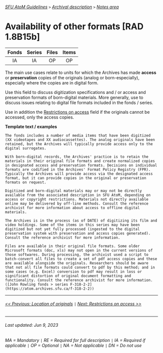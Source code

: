 ###### [SFU AtoM Guidelines](../README.md) `>` [Archival description](overview.md) `>` [Notes area](overview.md#notes-area)

# Availability of other formats [RAD 1.8B15b]
| Fonds 	| Series 	| Files 	| Items 	|
|:-----:	|:------:	|:-----:	|:-----:	|
|   IA    |   IA    |   OP  	|   OP  	|

The main use cases relate to units for which the Archives has made **access** or **preservation** copies of the originals (analog or born-especially), especially where the copies are in digital form.

Use this field to discuss digitization specifications and / or access and preservation formats of born-digital materials. More generally, use to discuss issues relating to digital file formats included in the fonds / series.

Use in addition the [Restrictions on access](restrictions-on-access.md) field if the originals cannot be accessed, only the access copies.

**Template text / examples**

`The fonds includes a number of media items that have been digitized (XX videotapes and XX audiocassettes). The analog originals have been retained, but the Archives will typically provide access only to the digital surrogates.`

`With born-digital records, the Archives' practice is to retain the materials in their original file formats and create normalized copies in designated access and preservation formats. Decisions on individual formats are codified in the Archives' Format Policy Registry (FPR). Typically the Archives will provide access via the designated access format, but it can provide copies in the original or preservation formats on request.`

`Digitized and born-digital materials may or may not be directly available from the associated description in SFU AtoM, depending on access or copyright restrictions. Materials not directly available online may be delivered by off-line methods. Consult the reference archivist for more information about access to offline digital materials.`

`The Archives is in the process (as of DATE) of digitizing its film and video holdings. Some of the items in this series may have been digitized but not yet fully processed (ingested to the digital preservation system with preservation and access copies generated). Consult the reference archivist for more information.`

`Files are available in their original file formats. Some older Microsoft formats (doc, xls) may not open in the current versions of those softwares. During processing, the archivist used a script to batch-convert all files to create a set of pdf access copies and these are available alongside the originals. Researchers should be aware that not all file formats could convert to pdf by this method; and in some cases (e.g. Excel) conversion to pdf may result in loss or significant distortion of original document formatting and functionality. Consult the reference archivist for more information. ([John Rowling fonds > series F-318-2-2](https://atom.archives.sfu.ca/f-318-2-2))`

---
###### [<< Previous: Location of originals](location-of-originals.md) `|` [Next: Restrictions on access >>](restrictions-on-access.md)
---
###### Last updated: Jun 9, 2023
###### MA = Mandatory `|` RE = Required for full description `|` IA = Required if applicable `|` OP = Optional `|` NA = Not applicable `|` DN = Do not use
